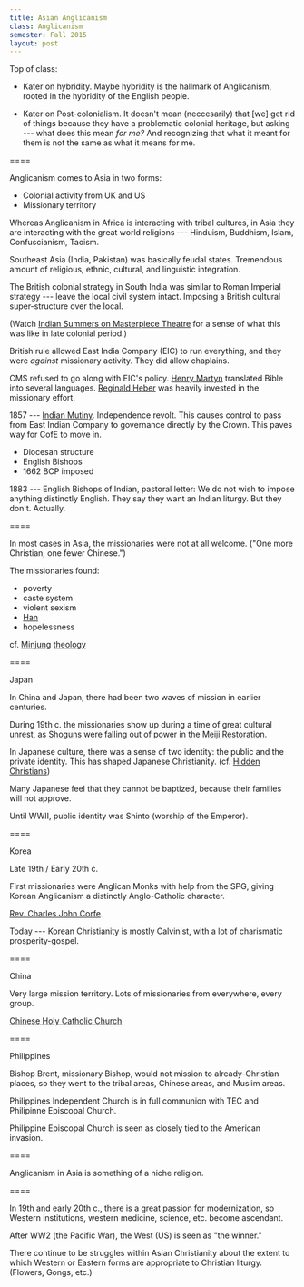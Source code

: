 ```yaml
---
title: Asian Anglicanism
class: Anglicanism
semester: Fall 2015
layout: post
---
```


Top of class: 

 - Kater on hybridity. Maybe hybridity is the hallmark of Anglicanism, rooted in the hybridity of the English people.

 - Kater on Post-colonialism. It doesn't mean (neccesarily) that [we] get rid of things because they have a problematic colonial heritage, but asking --- what does this mean _for me?_ And recognizing that what it meant for them is not the same as what it means for me.

====

Anglicanism comes to Asia in two forms:

 - Colonial activity from UK and US
 - Missionary territory

Whereas Anglicanism in Africa is interacting with tribal cultures, in Asia they are interacting with the great world religions --- Hinduism, Buddhism, Islam, Confuscianism, Taoism.

Southeast Asia (India, Pakistan) was basically feudal states. Tremendous amount of religious, ethnic, cultural, and linguistic integration.

The British colonial strategy in South India was similar to Roman Imperial strategy --- leave the local civil system intact. Imposing a British cultural super-structure over the local.

(Watch [Indian Summers on Masterpiece Theatre](http://www.pbs.org/wgbh/masterpiece/programs/indian-summers/) for a sense of what this was like in late colonial period.)

British rule allowed East India Company (EIC) to run everything, and they were _against_ missionary activity. They did allow chaplains.

CMS refused to go along with EIC's policy. [Henry Martyn](https://en.wikipedia.org/wiki/Henry_Martyn) translated Bible into several languages. [Reginald Heber](https://en.wikipedia.org/wiki/Reginald_Heber) was heavily invested in the missionary effort.

1857 --- [Indian Mutiny](https://en.wikipedia.org/wiki/Indian_Rebellion_of_1857). Independence revolt. This causes control to pass from East Indian Company to governance directly by the Crown. This paves way for CofE to move in.

 - Diocesan structure
 - English Bishops
 - 1662 BCP imposed

1883 --- English Bishops of Indian, pastoral letter: We do not wish to impose anything distinctly English. They say they want an Indian liturgy. But they don't. Actually.

====

In most cases in Asia, the missionaries were not at all welcome. ("One more Christian, one fewer Chinese.")

The missionaries found:
 
 - poverty
 - caste system
 - violent sexism
 - [Han](https://en.wikipedia.org/wiki/Han_(cultural))
 - hopelessness

cf. [Minjung](https://en.wikipedia.org/wiki/Minjung) [theology](https://en.wikipedia.org/wiki/Minjung_theology)

====

Japan

In China and Japan, there had been two waves of mission in earlier centuries.

During 19th c. the missionaries show up during a time of great cultural unrest, as [Shoguns](https://en.wikipedia.org/wiki/Shogun) were falling out of power in the [Meiji Restoration](https://en.wikipedia.org/wiki/Meiji_Restoration).

In Japanese culture, there was a sense of two identity: the public and the private identity. This has shaped Japanese Christianity. (cf. [Hidden Christians](https://en.wikipedia.org/wiki/Hidden_Christians_of_Japan))

Many Japanese feel that they cannot be baptized, because their families will not approve.

Until WWII, public identity was Shinto (worship of the Emperor).

====

Korea

Late 19th / Early 20th c.

First missionaries were Anglican Monks with help from the SPG, giving Korean Anglicanism a distinctly Anglo-Catholic character.

[Rev. Charles John Corfe](https://en.wikipedia.org/wiki/Charles_Corfe). 

Today --- Korean Christianity is mostly Calvinist, with a lot of charismatic prosperity-gospel.

====

China

Very large mission territory. Lots of missionaries from everywhere, every group.

[Chinese Holy Catholic Church](https://en.wikipedia.org/wiki/Chung_Hua_Sheng_Kung_Hui)

====

Philippines

Bishop Brent, missionary Bishop, would not mission to already-Christian places, so they went to the tribal areas, Chinese areas, and Muslim areas.

Philippines Independent Church is in full communion with TEC and Philipinne Episcopal Church.

Philippine Episcopal Church is seen as closely tied to the American invasion.

====

Anglicanism in Asia is something of a niche religion.

====

In 19th and early 20th c., there is a great passion for modernization, so Western institutions, western medicine, science, etc. become ascendant.

After WW2 (the Pacific War), the West (US) is seen as "the winner."

There continue to be struggles within Asian Christianity about the extent to which Western or Eastern forms are appropriate to Christian liturgy. (Flowers, Gongs, etc.)
